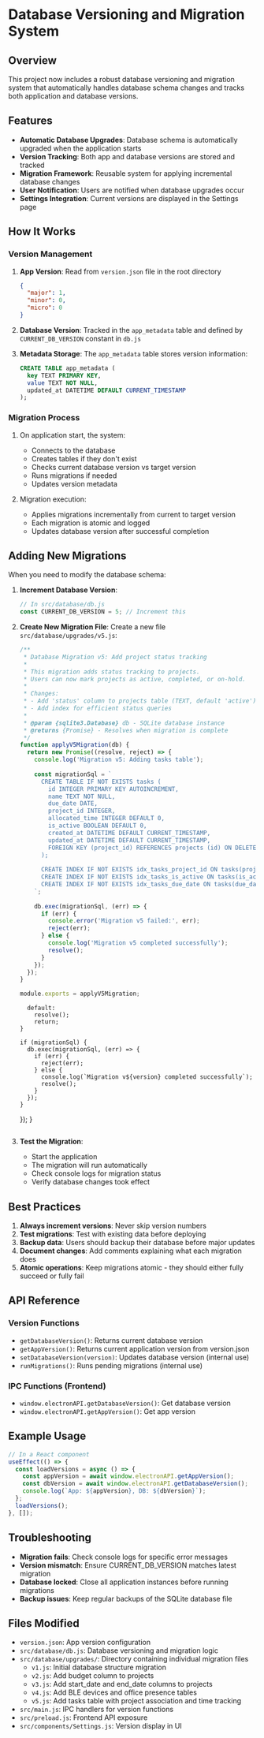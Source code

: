 # Database Versioning and Migration System

## Overview

This project now includes a robust database versioning and migration system that automatically handles database schema changes and tracks both application and database versions.

## Features

- **Automatic Database Upgrades**: Database schema is automatically upgraded when the application starts
- **Version Tracking**: Both app and database versions are stored and tracked
- **Migration Framework**: Reusable system for applying incremental database changes
- **User Notification**: Users are notified when database upgrades occur
- **Settings Integration**: Current versions are displayed in the Settings page

## How It Works

### Version Management

1. **App Version**: Read from `version.json` file in the root directory
   ```json
   {
     "major": 1,
     "minor": 0,
     "micro": 0
   }
   ```

2. **Database Version**: Tracked in the `app_metadata` table and defined by `CURRENT_DB_VERSION` constant in `db.js`

3. **Metadata Storage**: The `app_metadata` table stores version information:
   ```sql
   CREATE TABLE app_metadata (
     key TEXT PRIMARY KEY,
     value TEXT NOT NULL,
     updated_at DATETIME DEFAULT CURRENT_TIMESTAMP
   );
   ```

### Migration Process

1. On application start, the system:
   - Connects to the database
   - Creates tables if they don't exist
   - Checks current database version vs target version
   - Runs migrations if needed
   - Updates version metadata

2. Migration execution:
   - Applies migrations incrementally from current to target version
   - Each migration is atomic and logged
   - Updates database version after successful completion

## Adding New Migrations

When you need to modify the database schema:

1. **Increment Database Version**:
   ```javascript
   // In src/database/db.js
   const CURRENT_DB_VERSION = 5; // Increment this
   ```

2. **Create New Migration File**:
   Create a new file `src/database/upgrades/v5.js`:
   ```javascript
   /**
    * Database Migration v5: Add project status tracking
    * 
    * This migration adds status tracking to projects.
    * Users can now mark projects as active, completed, or on-hold.
    * 
    * Changes:
    * - Add 'status' column to projects table (TEXT, default 'active')
    * - Add index for efficient status queries
    * 
    * @param {sqlite3.Database} db - SQLite database instance
    * @returns {Promise} - Resolves when migration is complete
    */
   function applyV5Migration(db) {
     return new Promise((resolve, reject) => {
       console.log('Migration v5: Adding tasks table');
       
       const migrationSql = `
         CREATE TABLE IF NOT EXISTS tasks (
           id INTEGER PRIMARY KEY AUTOINCREMENT,
           name TEXT NOT NULL,
           due_date DATE,
           project_id INTEGER,
           allocated_time INTEGER DEFAULT 0,
           is_active BOOLEAN DEFAULT 0,
           created_at DATETIME DEFAULT CURRENT_TIMESTAMP,
           updated_at DATETIME DEFAULT CURRENT_TIMESTAMP,
           FOREIGN KEY (project_id) REFERENCES projects (id) ON DELETE SET NULL
         );
         
         CREATE INDEX IF NOT EXISTS idx_tasks_project_id ON tasks(project_id);
         CREATE INDEX IF NOT EXISTS idx_tasks_is_active ON tasks(is_active);
         CREATE INDEX IF NOT EXISTS idx_tasks_due_date ON tasks(due_date);
       `;
       
       db.exec(migrationSql, (err) => {
         if (err) {
           console.error('Migration v5 failed:', err);
           reject(err);
         } else {
           console.log('Migration v5 completed successfully');
           resolve();
         }
       });
     });
   }
   
   module.exports = applyV5Migration;
   ```
         default:
           resolve();
           return;
       }
       
       if (migrationSql) {
         db.exec(migrationSql, (err) => {
           if (err) {
             reject(err);
           } else {
             console.log(`Migration v${version} completed successfully`);
             resolve();
           }
         });
       }
     });
   }
   ```

3. **Test the Migration**:
   - Start the application
   - The migration will run automatically
   - Check console logs for migration status
   - Verify database changes took effect

## Best Practices

1. **Always increment versions**: Never skip version numbers
2. **Test migrations**: Test with existing data before deploying
3. **Backup data**: Users should backup their database before major updates
4. **Document changes**: Add comments explaining what each migration does
5. **Atomic operations**: Keep migrations atomic - they should either fully succeed or fully fail

## API Reference

### Version Functions

- `getDatabaseVersion()`: Returns current database version
- `getAppVersion()`: Returns current application version from version.json
- `setDatabaseVersion(version)`: Updates database version (internal use)
- `runMigrations()`: Runs pending migrations (internal use)

### IPC Functions (Frontend)

- `window.electronAPI.getDatabaseVersion()`: Get database version
- `window.electronAPI.getAppVersion()`: Get app version

## Example Usage

```javascript
// In a React component
useEffect(() => {
  const loadVersions = async () => {
    const appVersion = await window.electronAPI.getAppVersion();
    const dbVersion = await window.electronAPI.getDatabaseVersion();
    console.log(`App: ${appVersion}, DB: ${dbVersion}`);
  };
  loadVersions();
}, []);
```

## Troubleshooting

- **Migration fails**: Check console logs for specific error messages
- **Version mismatch**: Ensure CURRENT_DB_VERSION matches latest migration
- **Database locked**: Close all application instances before running migrations
- **Backup issues**: Keep regular backups of the SQLite database file

## Files Modified

- `version.json`: App version configuration
- `src/database/db.js`: Database versioning and migration logic
- `src/database/upgrades/`: Directory containing individual migration files
  - `v1.js`: Initial database structure migration
  - `v2.js`: Add budget column to projects
  - `v3.js`: Add start_date and end_date columns to projects
  - `v4.js`: Add BLE devices and office presence tables
  - `v5.js`: Add tasks table with project association and time tracking
- `src/main.js`: IPC handlers for version functions
- `src/preload.js`: Frontend API exposure
- `src/components/Settings.js`: Version display in UI